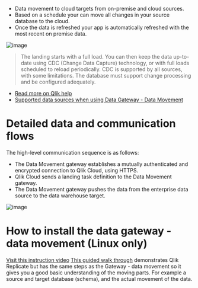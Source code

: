- Data movement to cloud targets from on-premise and cloud sources. 
- Based on a schedule your can move all changes in your source database to the cloud.
- Once the data is refreshed your app is automatically refreshed with the most recent on premise data.

![image](https://github.com/QHose/QRSMeteor/assets/12411165/aa30edb5-8ffd-4915-8b42-cecb581a0532)

> The landing starts with a full load. You can then keep the data up-to-date using CDC (Change Data Capture) technology, or with full loads scheduled to reload periodically. CDC is supported by all sources, with some limitations. The database must support change processing and be configured adequately.

- [Read more on Qlik help](https://help.qlik.com/en-US/cloud-services/Subsystems/Hub/Content/Sense_Hub/Gateways/replication-gateway.htm)
- [Supported data sources when using Data Gateway - Data Movement](https://help.qlik.com/en-US/cloud-services/Subsystems/Hub/Content/Sense_Hub/DataIntegration/SourcesConnections/supported-sources.htm)

# Detailed data and communication flows

The high-level communication sequence is as follows:  
- The Data Movement gateway establishes a mutually authenticated and encrypted connection to Qlik Cloud, using HTTPS.  
- Qlik Cloud sends a landing task definition to the Data Movement gateway.  
- The Data Movement gateway pushes the data from the enterprise data source to the data warehouse target.

![image](https://github.com/QHose/QRSMeteor/assets/12411165/189d3063-68fe-4107-9c7c-dd3783a61f05)

# How to install the data gateway - data movement (Linux only)
[Visit this instruction video](https://youtu.be/auTmbSMfM4M)
[This guided walk through](https://webapps.qlik.com/agile-dw-automation-part1/index.html) demonstrates Qlik Replicate but has the same steps as the Gateway - data movement so it gives you a good basic understanding of the moving parts. For example a source and target database (schema), and the actual movement of the data. 
